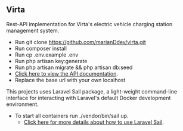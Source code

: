 ## Virta

Rest-API implementation for Virta's electric vehicle charging station management system.

- Run git clone https://github.com/marianDdev/virta.git
- Run composer install
- Run cp .env.example .env
- Run php artisan key:generate
- Run php artisan migrate && php artisan db:seed
- [Click here to view the API documentation](https://documenter.getpostman.com/view/13777591/2s93Y6ryoF).
- Replace the base url with your own localhost

This projects uses Laravel Sail package, a light-weight command-line interface for interacting with Laravel's default Docker development environment.
- To start all containers run ./vendor/bin/sail up.
  - [Click here for more details about how to use Laravel Sail](https://laravel.com/docs/10.x/sail).
